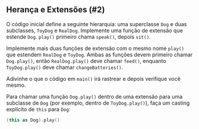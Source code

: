 ## Herança e Extensões (#2)

O código inicial define a seguinte hierarquia: uma superclasse `Dog` e duas subclasses, `ToyDog` e `RealDog`. Implemente uma função de extensão que estende `Dog`. `play()` primeiro chama `speak()`, depois `sit()`.

Implemente mais duas funções de extensão com o mesmo nome `play()` que estendem `RealDog` e `ToyDog`. Ambas as funções devem primeiro chamar `Dog.play()`, então `RealDog.play()` deve chamar `feed()`, enquanto `ToyDog.play()` deve chamar `changeBatteries()`.

Adivinhe o que o código em `main()` irá rastrear e depois verifique você mesmo.

<div class="hint">

Para chamar uma função `Dog.play()` dentro de uma extensão para uma subclasse de `Dog` (por exemplo, dentro de `ToyDog.play()`), faça um casting explícito de `this` para `Dog`:

```kotlin
(this as Dog).play()
```

</div>